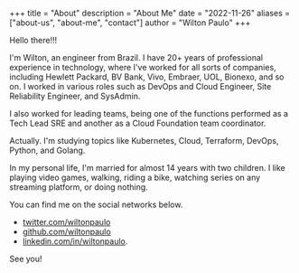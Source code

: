 +++
title = "About"
description = "About Me"
date = "2022-11-26"
aliases = ["about-us", "about-me", "contact"]
author = "Wilton Paulo"
+++

Hello there!!!

I'm Wilton, an engineer from Brazil. I have 20+ years of professional experience in technology, where I've worked for all sorts of companies, including Hewlett Packard, BV Bank, Vivo, Embraer, UOL, Bionexo, and so on. I worked in various roles such as DevOps and Cloud Engineer, Site Reliability Engineer, and SysAdmin.

I also worked for leading teams, being one of the functions performed as a Tech Lead SRE and another as a Cloud Foundation team coordinator.

Actually. I'm studying topics like Kubernetes, Cloud, Terraform, DevOps, Python, and Golang.

In my personal life, I'm married for almost 14 years with two children. I like playing video games, walking, riding a bike, watching series on any streaming platform, or doing nothing.

You can find me on the social networks below.
- [twitter.com/wiltonpaulo](twitter.com/wiltonpaulo)
- [github.com/wiltonpaulo](github.com/wiltonpaulo) 
- [linkedin.com/in/wiltonpaulo](linkedin.com/in/wiltonpaulo).

See you!
